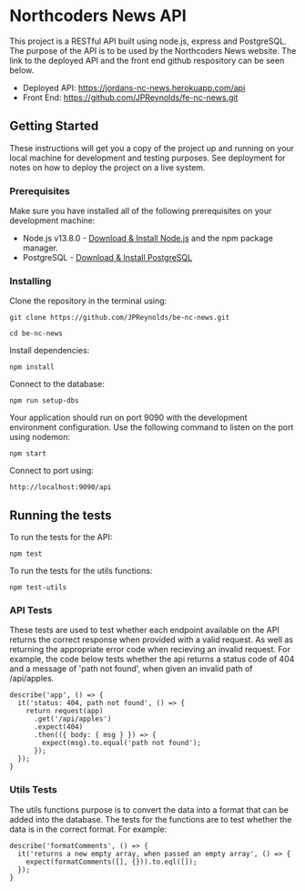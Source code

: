 # Northcoders News API

This project is a RESTful API built using node.js, express and PostgreSQL. The purpose of the API is to be used by the Northcoders News website. The link to the deployed API and the front end github respository can be seen below.

- Deployed API: https://jordans-nc-news.herokuapp.com/api
- Front End: https://github.com/JPReynolds/fe-nc-news.git

## Getting Started

These instructions will get you a copy of the project up and running on your local machine for development and testing purposes. See deployment for notes on how to deploy the project on a live system.

### Prerequisites

Make sure you have installed all of the following prerequisites on your development machine:

- Node.js v13.8.0 - [Download & Install Node.js](https://nodejs.org/en/download/) and the npm package manager.
- PostgreSQL - [Download & Install PostgreSQL](https://www.postgresql.org/)

### Installing

Clone the repository in the terminal using:

```
git clone https://github.com/JPReynolds/be-nc-news.git

cd be-nc-news
```

Install dependencies:

```
npm install
```

Connect to the database:

```
npm run setup-dbs
```

Your application should run on port 9090 with the development environment configuration. Use the following command to listen on the port using nodemon:

```
npm start
```

Connect to port using:

```
http://localhost:9090/api
```

## Running the tests

To run the tests for the API:

```
npm test
```

To run the tests for the utils functions:

```
npm test-utils
```

### API Tests

These tests are used to test whether each endpoint available on the API returns the correct response when provided with a valid request. As well as returning the appropriate error code when recieving an invalid request. For example, the code below tests whether the api returns a status code of 404 and a message of 'path not found', when given an invalid path of /api/apples.

```
describe('app', () => {
  it('status: 404, path not found', () => {
    return request(app)
      .get('/api/apples')
      .expect(404)
      .then(({ body: { msg } }) => {
        expect(msg).to.equal('path not found');
      });
  });
}
```

### Utils Tests

The utils functions purpose is to convert the data into a format that can be added into the database. The tests for the functions are to test whether the data is in the correct format. For example:

```
describe('formatComments', () => {
  it('returns a new empty array, when passed an empty array', () => {
    expect(formatComments([], {})).to.eql([]);
  });
}
```
